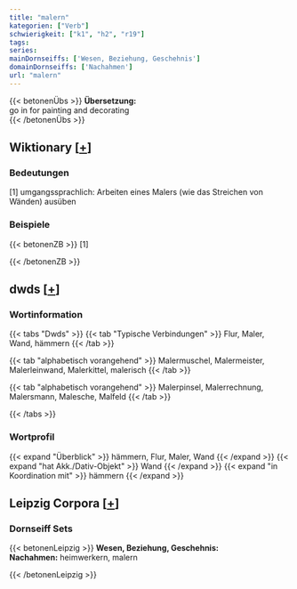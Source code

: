 ```yaml
---
title: "malern"
kategorien: ["Verb"]
schwierigkeit: ["k1", "h2", "r19"]
tags:
series:
mainDornseiffs: ['Wesen, Beziehung, Geschehnis']
domainDornseiffs: ['Nachahmen']
url: "malern"
---
```


{{< betonenÜbs >}}
**Übersetzung:**  
go in for painting and decorating  
{{< /betonenÜbs >}}

## Wiktionary [[+](https://de.wiktionary.org/wiki/malern)]

### Bedeutungen
[1] umgangssprachlich: Arbeiten eines Malers (wie das Streichen von Wänden) ausüben  

### Beispiele
{{< betonenZB >}}
[1]  

{{< /betonenZB >}}


## dwds [[+](https://www.dwds.de/wb/malern)]

### Wortinformation
{{< tabs "Dwds" >}}
{{< tab "Typische Verbindungen" >}}
Flur, Maler, Wand, hämmern
{{< /tab >}}

{{< tab "alphabetisch vorangehend" >}}
Malermuschel, Malermeister, Malerleinwand, Malerkittel, malerisch
{{< /tab >}}

{{< tab "alphabetisch vorangehend" >}}
Malerpinsel, Malerrechnung, Malersmann, Malesche, Malfeld
{{< /tab >}}

{{< /tabs >}}

### Wortprofil
{{< expand "Überblick" >}} hämmern, Flur, Maler, Wand {{< /expand >}}
{{< expand "hat Akk./Dativ-Objekt" >}} Wand {{< /expand >}}
{{< expand "in Koordination mit" >}} hämmern {{< /expand >}}

## Leipzig Corpora [[+](https://corpora.uni-leipzig.de/en/res?word=malern&corpusId=deu_newscrawl-public_2018)]

### Dornseiff Sets
{{< betonenLeipzig >}}
**Wesen, Beziehung, Geschehnis:**  
**Nachahmen:** heimwerkern, malern  

{{< /betonenLeipzig >}}
